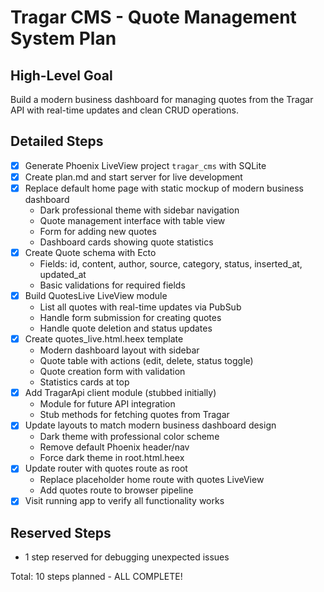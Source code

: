 # Tragar CMS - Quote Management System Plan

## High-Level Goal
Build a modern business dashboard for managing quotes from the Tragar API with real-time updates and clean CRUD operations.

## Detailed Steps

- [x] Generate Phoenix LiveView project `tragar_cms` with SQLite
- [x] Create plan.md and start server for live development
- [x] Replace default home page with static mockup of modern business dashboard
  - Dark professional theme with sidebar navigation
  - Quote management interface with table view
  - Form for adding new quotes
  - Dashboard cards showing quote statistics
- [x] Create Quote schema with Ecto
  - Fields: id, content, author, source, category, status, inserted_at, updated_at
  - Basic validations for required fields
- [x] Build QuotesLive LiveView module
  - List all quotes with real-time updates via PubSub
  - Handle form submission for creating quotes
  - Handle quote deletion and status updates
- [x] Create quotes_live.html.heex template
  - Modern dashboard layout with sidebar
  - Quote table with actions (edit, delete, status toggle)
  - Quote creation form with validation
  - Statistics cards at top
- [x] Add TragarApi client module (stubbed initially)
  - Module for future API integration
  - Stub methods for fetching quotes from Tragar
- [x] Update layouts to match modern business dashboard design
  - Dark theme with professional color scheme
  - Remove default Phoenix header/nav
  - Force dark theme in root.html.heex
- [x] Update router with quotes route as root
  - Replace placeholder home route with quotes LiveView
  - Add quotes route to browser pipeline
- [x] Visit running app to verify all functionality works

## Reserved Steps
- 1 step reserved for debugging unexpected issues

Total: 10 steps planned - ALL COMPLETE!

